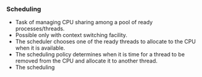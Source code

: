 ### Scheduling
- Task of managing CPU sharing among a pool of ready processes/threads.
- Possible only with context switching facility.
- The scheduler chooses one of the ready threads to allocate to the CPU when it is available.
- The scheduling policy determines when it is time for a thread to be removed from the CPU and allocate it to another thread.
- The scheduling